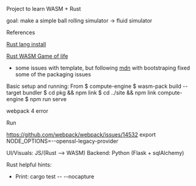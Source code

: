 Project to learn WASM + Rust

goal: make a simple ball rolling simulator -> fluid simulator

References

[Rust lang install](https://www.rust-lang.org/learn/get-started)

[Rust WASM Game of life](https://rustwasm.github.io/docs/book/game-of-life)
- some issues with template, but following [mdn](https://developer.mozilla.org/en-US/docs/WebAssembly/Rust_to_Wasm) with bootstraping fixed some of the packaging issues


Basic setup and running:
From $ compute-engine
$ wasm-pack build --target bundler
$ cd pkg && npm link
$ cd ../site && npm link compute-engine
$ npm run serve




webpack 4 error

Run


https://github.com/webpack/webpack/issues/14532
export NODE_OPTIONS=--openssl-legacy-provider


UI/Visuals: JS/(Rust --> WASM)
Backend: Python (Flask + sqlAlchemy)


Rust helpful hints:
- Print:
cargo test -- --nocapture
